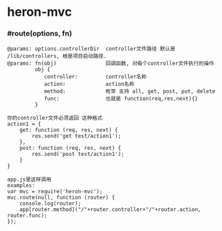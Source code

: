 heron-mvc
============

### #route(options, fn)
    @params: options.controllerDir  controller文件路径 默认是 /lib/controllers, 根是项目启动路径.
    @params: fn(obj)                回调函数, 对每个controller文件执行的操作
             obj {
                controller:         controller名称
                action:             action名称
                method:             枚举 支持 all, get, post, put, delete
                func:               也就是 function(req,res,next){}
             }

    你的controller文件必须返回 这种格式
    action1 = {
        get: function (req, res, next) {
            res.send('get test/action1');
        },
        post: function (req, res, next) {
            res.send('post test/action1');
        }
    }

    app.js里这样调用
    examples:
    var mvc = require('heron-mvc');
    mvc.route(null, function (router) {
        console.log(router);
        app[router.method]("/"+router.controller+"/"+router.action, router.func);
    });